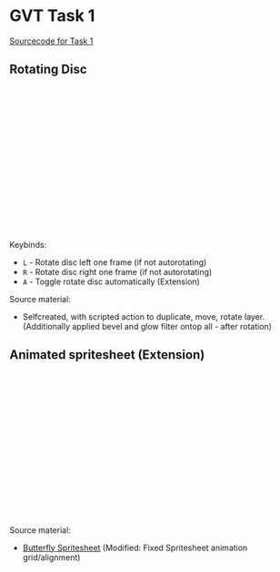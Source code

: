 # GVT Task 1
[Sourcecode for Task 1](https://raw.githubusercontent.com/hendrikp/scratchpad/gh-pages/gvt/gvt1.md)

## Rotating Disc

<style>
    .spiral {
      display: inline-block;
      width: 256px;
      height: 256px;
    }
    .spiral_auto {
      animation: moveSpiralX 0.4s steps(12) infinite;
    }
    @keyframes moveSpiralX {
      from{background-position-x:0px;}
      to{background-position-x:-3072px;}
    }
</style>

<script>
// As requested in task load image indirectly, via javascript
function loadImage(id, filename)
{
    var imageObj = new Image();
    imageObj.onload = function()
    {
        var img = document.getElementById(id);
        img.setAttribute("style", "background-image: url(" + filename + ");");
    };
    imageObj.src = filename;
}

// Load image once window loaded
window.onload = function() { loadImage('spiral1', 'spiral.png'); };

// Handle autorotate (Extension)
var _stateAutoRotate = false;
function toggleSpiralAutoRotate()
{
  var autoRotate = !_stateAutoRotate;
  var rotateClass = "spiral_auto";
  
  var img = document.getElementById("spiral1");
  img.style.removeProperty("background-position-x"); // Reset frame-based animation
  
  // add/remove css class for autorotation
  if (autoRotate)
  {
    img.classList.add(rotateClass);
  }
  else
  {
    if (img.classList.contains(rotateClass))
    {
        img.classList.remove(rotateClass);
    }
  }
 
  _stateAutoRotate = autoRotate;
}

// Handle frame based animation
var _animationFrame = 0;
function spiralAnimate(frameDelta)
{
    if (!_stateAutoRotate)
    {
        _animationFrame += frameDelta;

        // this potentially supports angle based rotation, with more then one frame delta too
        while (_animationFrame < 0)
        {
            _animationFrame += 12;
        }

        while (_animationFrame >= 12)
        {
            _animationFrame -= 12;
        }

        var xPos = _animationFrame * -256;

        // Frame wise animation by moving offset
        var img = document.getElementById("spiral1");
        img.style.setProperty("background-position-x", xPos + "px");
    }
}

// Key handler
window.onkeydown = function(evt)
{
    var key = evt.which ? evt.which : evt.keyCode;
    var c = String.fromCharCode(key);
    
    if (c == 'A')
    {
        toggleSpiralAutoRotate();
    }
    else if(c == 'R')
    {
        spiralAnimate(1);
    }
    else if(c == 'L')
    {
        spiralAnimate(-1);
    }
};

</script>

<div id="spiral1" class="spiral"></div>

Keybinds:
* `L` - Rotate disc left one frame (if not autorotating)
* `R` - Rotate disc right one frame (if not autorotating)
* `A` - Toggle rotate disc automatically (Extension)

Source material:
* Selfcreated, with scripted action to duplicate, move, rotate layer. (Additionally applied bevel and glow filter ontop all - after rotation)

## Animated spritesheet (Extension)
<style>
    .butterfly {
      display: inline-block;
      width: 256px;
      height: 256px;
      background-image : url(butterfly.png);
      animation: moveButterflyX 0.25s steps(4) infinite,
                 moveButterflyY 1s steps(4) infinite;
    }
    @keyframes moveButterflyX {
      from{background-position-x:0px;}
      to{background-position-x:-1024px;}
    }
    @keyframes moveButterflyY {
      from{background-position-y:0px;}
      to{background-position-y:-1024px;}
    }
</style>

<div class="butterfly"></div>

Source material:
* [Butterfly Spritesheet](https://opengameart.org/content/butterfly-animation) (Modified: Fixed Spritesheet animation grid/alignment)
